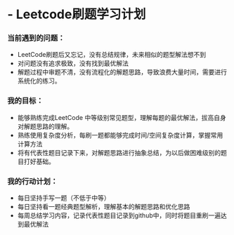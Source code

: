# - Leetcode刷题学习计划
### 当前遇到的问题：

* LeetCode刷题后又忘记，没有总结规律，未来相似的题型解法想不到
* 对问题没有追求极致，没有找到最优解法
* 解题过程中审题不清，没有流程化的解题思路，导致浪费大量时间，需要进行系统化的练习。

### 我的目标：

* 能够熟练完成LeetCode 中等级别常见题型，理解每题的最优解法，拔高自身对解题思路的理解。
* 熟练使用复杂度分析，每刷一题都能够完成时间/空间复杂度计算，掌握常用计算方法
* 将有代表性题目记录下来，对解题思路进行抽象总结，为以后做困难级别的题目打好基础。

### 我的行动计划：
* 每日坚持手写一题（不低于中等）
* 每日坚持看一题经典题型解析，理解基本的解题思路和优化思路
* 每周总结学习内容，记录代表性题目记录到github中，同时将题目重刷一遍达到最优解法
